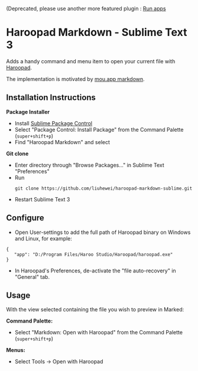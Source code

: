 
(Deprecated, please use another more featured plugin : [Run apps](https://github.com/liuhewei/run-app-sublime)

# Haroopad Markdown - Sublime Text 3

Adds a handy command and menu item to open your current file with [Haroopad](http://pad.haroopress.com/).

The implementation is motivated by [mou.app markdown](https://github.com/rwoody/mou-markdown-sublime).

## Installation Instructions

**Package Installer**

* Install [Sublime Package Control](http://wbond.net/sublime_packages/package_control)
* Select "Package Control: Install Package" from the Command Palette (`super+shift+p`)
* Find "Haroopad Markdown" and select

**Git clone**
* Enter directory through "Browse Packages..." in Sublime Text "Preferences"
* Run
    ```
    git clone https://github.com/liuhewei/haroopad-markdown-sublime.git
    ```
* Restart Sublime Text 3

## Configure
* Open User-settings to add the full path of Haroopad binary on Windows and Linux, for example:

```
{
   "app": "D:/Program Files/Haroo Studio/Haroopad/haroopad.exe"
}
```

* In Haroopad's Preferences, de-activate the "file auto-recovery" in "General" tab.

## Usage

With the view selected containing the file you wish to preview in Marked:

**Command Palette:**

* Select "Markdown: Open with Haroopad" from the Command Palette (`super+shift+p`)

**Menus:**

* Select Tools → Open with Haroopad


